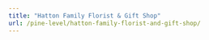 ```yaml
---
title: "Hatton Family Florist & Gift Shop"
url: /pine-level/hatton-family-florist-and-gift-shop/
---
```

